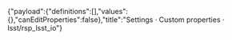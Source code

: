 {"payload":{"definitions":[],"values":{},"canEditProperties":false},"title":"Settings · Custom properties · lsst/rsp_lsst_io"}

